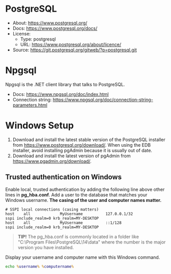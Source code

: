 ﻿# PostgreSQL

* About: https://www.postgresql.org/
* Docs: https://www.postgresql.org/docs/
* License:
  * Type: postgresql
  * URL: https://www.postgresql.org/about/licence/
* Source: https://git.postgresql.org/gitweb/?p=postgresql.git

# Npgsql

Npgsql is the .NET client library that talks to PostgreSQL.

* Docs: https://www.npgsql.org/doc/index.html
* Connection string: https://www.npgsql.org/doc/connection-string-parameters.html

# Windows Setup

1. Download and install the latest stable version of the PostgreSQL installer from https://www.postgresql.org/download/. When using the EDB installer, avoid installing pgAdmin because it is usually out of date.
2. Download and install the latest version of pgAdmin from https://www.pgadmin.org/download/.

## Trusted authentication on Windows

Enable local, trusted authentication by adding the following line above other lines in **pg_hba.conf**. Add a user to the database that matches your Windows username. **The casing of the user and computer names matter.**

```
# SSPI local connections (casing matters)
host    all             MyUsername          127.0.0.1/32                sspi include_realm=0 krb_realm=MY-DESKTOP
host    all             MyUsername          ::1/128                     sspi include_realm=0 krb_realm=MY-DESKTOP
```

> **TIP!** The pg_hba.conf is commonly located in a folder like "C:\Program Files\PostgreSQL\14\data" where the number is the major version you have installed.

Display your username and computer name with this Windows command.

```cmd
echo %username% %computername%
```
